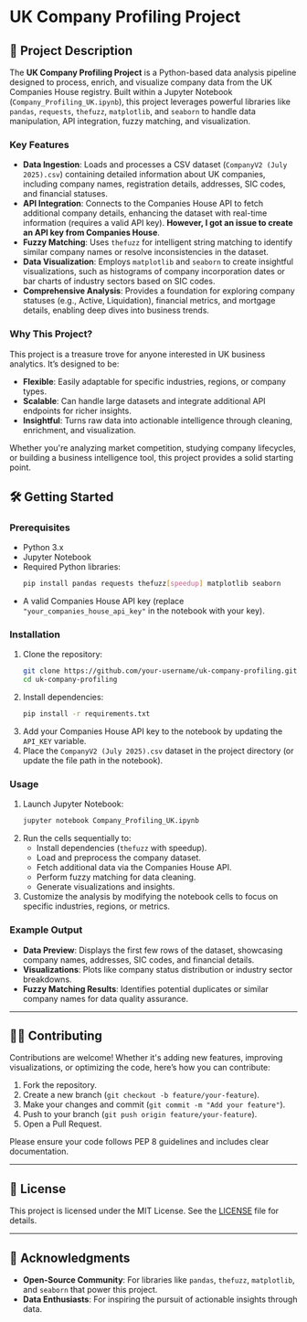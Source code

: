 # UK Company Profiling Project

## 🚀 Project Description

The **UK Company Profiling Project** is a Python-based data analysis pipeline designed to process, enrich, and visualize company data from the UK Companies House registry. Built within a Jupyter Notebook (`Company_Profiling_UK.ipynb`), this project leverages powerful libraries like `pandas`, `requests`, `thefuzz`, `matplotlib`, and `seaborn` to handle data manipulation, API integration, fuzzy matching, and visualization.

### Key Features
- **Data Ingestion**: Loads and processes a CSV dataset (`CompanyV2 (July 2025).csv`) containing detailed information about UK companies, including company names, registration details, addresses, SIC codes, and financial statuses.
- **API Integration**: Connects to the Companies House API to fetch additional company details, enhancing the dataset with real-time information (requires a valid API key). __However, I got an issue to create an API key from Companies House__.
- **Fuzzy Matching**: Uses `thefuzz` for intelligent string matching to identify similar company names or resolve inconsistencies in the dataset.
- **Data Visualization**: Employs `matplotlib` and `seaborn` to create insightful visualizations, such as histograms of company incorporation dates or bar charts of industry sectors based on SIC codes.
- **Comprehensive Analysis**: Provides a foundation for exploring company statuses (e.g., Active, Liquidation), financial metrics, and mortgage details, enabling deep dives into business trends.

### Why This Project?
This project is a treasure trove for anyone interested in UK business analytics. It’s designed to be:
- **Flexible**: Easily adaptable for specific industries, regions, or company types.
- **Scalable**: Can handle large datasets and integrate additional API endpoints for richer insights.
- **Insightful**: Turns raw data into actionable intelligence through cleaning, enrichment, and visualization.

Whether you're analyzing market competition, studying company lifecycles, or building a business intelligence tool, this project provides a solid starting point.

## 🛠️ Getting Started

### Prerequisites
- Python 3.x
- Jupyter Notebook
- Required Python libraries:
  ```bash
  pip install pandas requests thefuzz[speedup] matplotlib seaborn
  ```
- A valid Companies House API key (replace `"your_companies_house_api_key"` in the notebook with your key).

### Installation
1. Clone the repository:
   ```bash
   git clone https://github.com/your-username/uk-company-profiling.git
   cd uk-company-profiling
   ```
2. Install dependencies:
   ```bash
   pip install -r requirements.txt
   ```
3. Add your Companies House API key to the notebook by updating the `API_KEY` variable.
4. Place the `CompanyV2 (July 2025).csv` dataset in the project directory (or update the file path in the notebook).

### Usage
1. Launch Jupyter Notebook:
   ```bash
   jupyter notebook Company_Profiling_UK.ipynb
   ```
2. Run the cells sequentially to:
   - Install dependencies (`thefuzz` with speedup).
   - Load and preprocess the company dataset.
   - Fetch additional data via the Companies House API.
   - Perform fuzzy matching for data cleaning.
   - Generate visualizations and insights.
3. Customize the analysis by modifying the notebook cells to focus on specific industries, regions, or metrics.

### Example Output
- **Data Preview**: Displays the first few rows of the dataset, showcasing company names, addresses, SIC codes, and financial details.
- **Visualizations**: Plots like company status distribution or industry sector breakdowns.
- **Fuzzy Matching Results**: Identifies potential duplicates or similar company names for data quality assurance.

---

## 🧑‍💻 Contributing
Contributions are welcome! Whether it's adding new features, improving visualizations, or optimizing the code, here’s how you can contribute:
1. Fork the repository.
2. Create a new branch (`git checkout -b feature/your-feature`).
3. Make your changes and commit (`git commit -m "Add your feature"`).
4. Push to your branch (`git push origin feature/your-feature`).
5. Open a Pull Request.

Please ensure your code follows PEP 8 guidelines and includes clear documentation.

---

## 📝 License
This project is licensed under the MIT License. See the [LICENSE](LICENSE) file for details.

---

## 🙌 Acknowledgments
- **Open-Source Community**: For libraries like `pandas`, `thefuzz`, `matplotlib`, and `seaborn` that power this project.
- **Data Enthusiasts**: For inspiring the pursuit of actionable insights through data.

